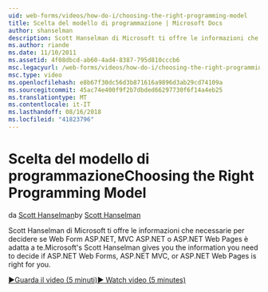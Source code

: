 ```yaml
---
uid: web-forms/videos/how-do-i/choosing-the-right-programming-model
title: Scelta del modello di programmazione | Microsoft Docs
author: shanselman
description: Scott Hanselman di Microsoft ti offre le informazioni che necessarie per decidere se Web Form ASP.NET, MVC ASP.NET o ASP.NET Web Pages è adatta a te.
ms.author: riande
ms.date: 11/10/2011
ms.assetid: 4f08dbcd-ab60-4ad4-8387-795d810cccb6
msc.legacyurl: /web-forms/videos/how-do-i/choosing-the-right-programming-model
msc.type: video
ms.openlocfilehash: e8b67f30dc56d3b871616a9896d3ab29cd74109a
ms.sourcegitcommit: 45ac74e400f9f2b7dbded66297730f6f14a4eb25
ms.translationtype: MT
ms.contentlocale: it-IT
ms.lasthandoff: 08/16/2018
ms.locfileid: "41823796"
---
```

<a name="choosing-the-right-programming-model"></a><span data-ttu-id="9fea7-103">Scelta del modello di programmazione</span><span class="sxs-lookup"><span data-stu-id="9fea7-103">Choosing the Right Programming Model</span></span>
====================
<span data-ttu-id="9fea7-104">da [Scott Hanselman](https://github.com/shanselman)</span><span class="sxs-lookup"><span data-stu-id="9fea7-104">by [Scott Hanselman](https://github.com/shanselman)</span></span>

<span data-ttu-id="9fea7-105">Scott Hanselman di Microsoft ti offre le informazioni che necessarie per decidere se Web Form ASP.NET, MVC ASP.NET o ASP.NET Web Pages è adatta a te.</span><span class="sxs-lookup"><span data-stu-id="9fea7-105">Microsoft's Scott Hanselman gives you the information you need to decide if ASP.NET Web Forms, ASP.NET MVC, or ASP.NET Web Pages is right for you.</span></span>

[<span data-ttu-id="9fea7-106">&#9654;Guarda il video (5 minuti)</span><span class="sxs-lookup"><span data-stu-id="9fea7-106">&#9654; Watch video (5 minutes)</span></span>](https://channel9.msdn.com/Blogs/ASP-NET-Site-Videos/choosing-the-right-programming-model)
